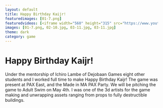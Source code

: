 ```yaml
---
layout: default
title: Happy Birthday Kaijr!
featuredimages: [01-7.png]
featuredvideos: [<iframe width="560" height="315" src="https://www.youtube.com/embed/mgxDuZaSL1c" frameborder="0" allowfullscreen></iframe>]
images: [01-7.png, 02-10.jpg, 03-11.jpg, 03-11.jpg]
theme: dark
category: game
---
```


# Happy Birthday Kaijr!

Under the mentorship of Ichiro Lambe of Dejobaan Games eight other students and I worked full time to make Happy Birthday Kaijr! The game was present at PAX East, and the Made in MA PAX Party. We will be pitching the game to Adult Swim on May 4th. I was one of the 3d artists for the game making and unwrapping assets ranging from props to fully destructible buildings. 

